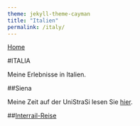 ```yaml
---
theme: jekyll-theme-cayman
title: "Italien"
permalink: /italy/
---
```


[Home](https://stu230485.github.io/pages/)

#ITALIA

Meine Erlebnisse in Italien.

##Siena

Meine Zeit auf der UniStraSi lesen Sie [hier](/unistrasi.md).

##[Interrail-Reise](/interrail.md)
